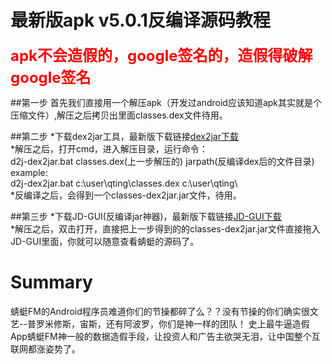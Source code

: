 
# 最新版apk v5.0.1反编译源码教程

<b><font size="5" color="red">apk不会造假的，google签名的，造假得破解google签名</font></b>

##第一步
首先我们直接用一个解压apk（开发过android应该知道apk其实就是个压缩文件）,解压之后拷贝出里面classes.dex文件待用。

##第二步
*下载dex2jar工具，最新版下载链接[dex2jar下载](http://sourceforge.net/projects/dex2jar/)</br>
*解压之后，打开cmd，进入解压目录，运行命令：</br>
d2j-dex2jar.bat classes.dex(上一步解压的) jarpath(反编译dex后的文件目录)</br>
example:</br>
d2j-dex2jar.bat c:\user\qting\classes.dex c:\user\qting\ </br>
*反编译之后，会得到一个classes-dex2jar.jar文件，待用。</br>

##第三步
*下载JD-GUI(反编译jar神器)，最新版下载链接[JD-GUI下载](http://www.softpedia.com/get/Programming/Debuggers-Decompilers-Dissasemblers/JD-GUI.shtml)</br>
*解压之后，双击打开，直接把上一步得到的的classes-dex2jar.jar文件直接拖入JD-GUI里面，你就可以随意查看蜻蜓的源码了。</br>

# Summary

蜻蜓FM的Android程序员难道你们的节操都碎了么？？没有节操的你们确实很文艺--普罗米修斯，宙斯，还有阿波罗，你们是神一样的团队！
史上最牛逼造假App蜻蜓FM神一般的数据造假手段，让投资人和广告主欲哭无泪，让中国整个互联网都涨姿势了。
